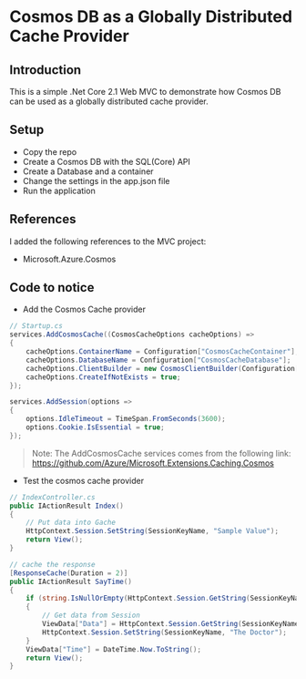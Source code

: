 # Cosmos DB as a Globally Distributed Cache Provider

## Introduction

This is a simple .Net Core 2.1 Web MVC to demonstrate how Cosmos DB can be used as a globally distributed cache provider.

## Setup

- Copy the repo
- Create a Cosmos DB with the SQL(Core) API
- Create a Database and a container
- Change the settings in the app.json file
- Run the application

## References

I added the following references to the MVC project:

- Microsoft.Azure.Cosmos

## Code to notice

- Add the Cosmos Cache provider

```c#
// Startup.cs
services.AddCosmosCache((CosmosCacheOptions cacheOptions) =>
{
    cacheOptions.ContainerName = Configuration["CosmosCacheContainer"];
    cacheOptions.DatabaseName = Configuration["CosmosCacheDatabase"];
    cacheOptions.ClientBuilder = new CosmosClientBuilder(Configuration["CosmosConnectionString"]);
    cacheOptions.CreateIfNotExists = true;
});

services.AddSession(options =>
{
    options.IdleTimeout = TimeSpan.FromSeconds(3600);
    options.Cookie.IsEssential = true;
});
```

> Note: The AddCosmosCache services comes from the following link:<br/>https://github.com/Azure/Microsoft.Extensions.Caching.Cosmos


- Test the cosmos cache provider

```c#
// IndexController.cs
public IActionResult Index()
{
    // Put data into Gache
    HttpContext.Session.SetString(SessionKeyName, "Sample Value");
    return View();
}

// cache the response
[ResponseCache(Duration = 2)]
public IActionResult SayTime()
{
    if (string.IsNullOrEmpty(HttpContext.Session.GetString(SessionKeyName)))
    {
        // Get data from Session
        ViewData["Data"] = HttpContext.Session.GetString(SessionKeyName);
        HttpContext.Session.SetString(SessionKeyName, "The Doctor");
    }
    ViewData["Time"] = DateTime.Now.ToString();
    return View();
}
```
